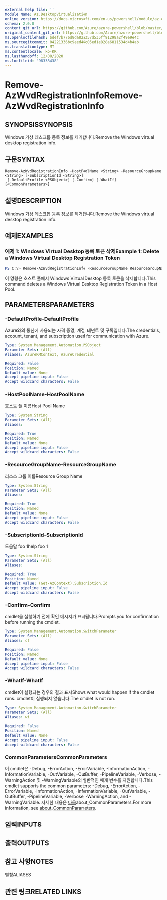 ```yaml
---
external help file: ''
Module Name: Az.DesktopVirtualization
online version: https://docs.microsoft.com/en-us/powershell/module/az.desktopvirtualization/remove-azwvdregistrationinfo
schema: 2.0.0
content_git_url: https://github.com/Azure/azure-powershell/blob/master/src/DesktopVirtualization/help/Remove-AzWvdRegistrationInfo.md
original_content_git_url: https://github.com/Azure/azure-powershell/blob/master/src/DesktopVirtualization/help/Remove-AzWvdRegistrationInfo.md
ms.openlocfilehash: bdef7b776d8da82a357d535ff91298a2f49e9e4c
ms.sourcegitcommit: 04221336bc9eed46c05ed1e828a6811534d4b4ab
ms.translationtype: MT
ms.contentlocale: ko-KR
ms.lasthandoff: 12/08/2020
ms.locfileid: "98338438"
---
```

# <span data-ttu-id="50396-101">Remove-AzWvdRegistrationInfo</span><span class="sxs-lookup"><span data-stu-id="50396-101">Remove-AzWvdRegistrationInfo</span></span>

## <span data-ttu-id="50396-102">SYNOPSIS</span><span class="sxs-lookup"><span data-stu-id="50396-102">SYNOPSIS</span></span>
<span data-ttu-id="50396-103">Windows 가상 데스크톱 등록 정보를 제거합니다.</span><span class="sxs-lookup"><span data-stu-id="50396-103">Remove the Windows virtual desktop registration info.</span></span>

## <span data-ttu-id="50396-104">구문</span><span class="sxs-lookup"><span data-stu-id="50396-104">SYNTAX</span></span>

```
Remove-AzWvdRegistrationInfo -HostPoolName <String> -ResourceGroupName <String> [-SubscriptionId <String>]
 [-DefaultProfile <PSObject>] [-Confirm] [-WhatIf] [<CommonParameters>]
```

## <span data-ttu-id="50396-105">설명</span><span class="sxs-lookup"><span data-stu-id="50396-105">DESCRIPTION</span></span>
<span data-ttu-id="50396-106">Windows 가상 데스크톱 등록 정보를 제거합니다.</span><span class="sxs-lookup"><span data-stu-id="50396-106">Remove the Windows virtual desktop registration info.</span></span>

## <span data-ttu-id="50396-107">예제</span><span class="sxs-lookup"><span data-stu-id="50396-107">EXAMPLES</span></span>

### <span data-ttu-id="50396-108">예제 1: Windows Virtual Desktop 등록 토큰 삭제</span><span class="sxs-lookup"><span data-stu-id="50396-108">Example 1: Delete a Windows Virtual Desktop Registration Token</span></span>
```powershell
PS C:\> Remove-AzWvdRegistrationInfo -ResourceGroupName ResourceGroupName -HostPoolName HostPoolName
```

<span data-ttu-id="50396-109">이 명령은 호스트 풀에서 Windows Virtual Desktop 등록 토큰을 삭제합니다.</span><span class="sxs-lookup"><span data-stu-id="50396-109">This command deletes a Windows Virtual Desktop Registration Token in a Host Pool.</span></span>

## <span data-ttu-id="50396-110">PARAMETERS</span><span class="sxs-lookup"><span data-stu-id="50396-110">PARAMETERS</span></span>

### <span data-ttu-id="50396-111">-DefaultProfile</span><span class="sxs-lookup"><span data-stu-id="50396-111">-DefaultProfile</span></span>
<span data-ttu-id="50396-112">Azure와의 통신에 사용되는 자격 증명, 계정, 테넌트 및 구독입니다.</span><span class="sxs-lookup"><span data-stu-id="50396-112">The credentials, account, tenant, and subscription used for communication with Azure.</span></span>

```yaml
Type: System.Management.Automation.PSObject
Parameter Sets: (All)
Aliases: AzureRMContext, AzureCredential

Required: False
Position: Named
Default value: None
Accept pipeline input: False
Accept wildcard characters: False
```

### <span data-ttu-id="50396-113">-HostPoolName</span><span class="sxs-lookup"><span data-stu-id="50396-113">-HostPoolName</span></span>
<span data-ttu-id="50396-114">호스트 풀 이름</span><span class="sxs-lookup"><span data-stu-id="50396-114">Host Pool Name</span></span>

```yaml
Type: System.String
Parameter Sets: (All)
Aliases:

Required: True
Position: Named
Default value: None
Accept pipeline input: False
Accept wildcard characters: False
```

### <span data-ttu-id="50396-115">-ResourceGroupName</span><span class="sxs-lookup"><span data-stu-id="50396-115">-ResourceGroupName</span></span>
<span data-ttu-id="50396-116">리소스 그룹 이름</span><span class="sxs-lookup"><span data-stu-id="50396-116">Resource Group Name</span></span>

```yaml
Type: System.String
Parameter Sets: (All)
Aliases:

Required: True
Position: Named
Default value: None
Accept pipeline input: False
Accept wildcard characters: False
```

### <span data-ttu-id="50396-117">-SubscriptionId</span><span class="sxs-lookup"><span data-stu-id="50396-117">-SubscriptionId</span></span>
<span data-ttu-id="50396-118">도움말 foo 1</span><span class="sxs-lookup"><span data-stu-id="50396-118">help foo 1</span></span>

```yaml
Type: System.String
Parameter Sets: (All)
Aliases:

Required: True
Position: Named
Default value: (Get-AzContext).Subscription.Id
Accept pipeline input: False
Accept wildcard characters: False
```

### <span data-ttu-id="50396-119">-Confirm</span><span class="sxs-lookup"><span data-stu-id="50396-119">-Confirm</span></span>
<span data-ttu-id="50396-120">cmdlet을 실행하기 전에 확인 메시지가 표시됩니다.</span><span class="sxs-lookup"><span data-stu-id="50396-120">Prompts you for confirmation before running the cmdlet.</span></span>

```yaml
Type: System.Management.Automation.SwitchParameter
Parameter Sets: (All)
Aliases: cf

Required: False
Position: Named
Default value: None
Accept pipeline input: False
Accept wildcard characters: False
```

### <span data-ttu-id="50396-121">-WhatIf</span><span class="sxs-lookup"><span data-stu-id="50396-121">-WhatIf</span></span>
<span data-ttu-id="50396-122">cmdlet이 실행되는 경우의 결과 표시</span><span class="sxs-lookup"><span data-stu-id="50396-122">Shows what would happen if the cmdlet runs.</span></span>
<span data-ttu-id="50396-123">cmdlet이 실행되지 않습니다.</span><span class="sxs-lookup"><span data-stu-id="50396-123">The cmdlet is not run.</span></span>

```yaml
Type: System.Management.Automation.SwitchParameter
Parameter Sets: (All)
Aliases: wi

Required: False
Position: Named
Default value: None
Accept pipeline input: False
Accept wildcard characters: False
```

### <span data-ttu-id="50396-124">CommonParameters</span><span class="sxs-lookup"><span data-stu-id="50396-124">CommonParameters</span></span>
<span data-ttu-id="50396-125">이 cmdlet은 -Debug, -ErrorAction, -ErrorVariable, -InformationAction, -InformationVariable, -OutVariable, -OutBuffer, -PipelineVariable, -Verbose, -WarningAction 및 -WarningVariable의 일반적인 매개 변수를 지원합니다.</span><span class="sxs-lookup"><span data-stu-id="50396-125">This cmdlet supports the common parameters: -Debug, -ErrorAction, -ErrorVariable, -InformationAction, -InformationVariable, -OutVariable, -OutBuffer, -PipelineVariable, -Verbose, -WarningAction, and -WarningVariable.</span></span> <span data-ttu-id="50396-126">자세한 내용은 [다음](http://go.microsoft.com/fwlink/?LinkID=113216)about_CommonParameters.</span><span class="sxs-lookup"><span data-stu-id="50396-126">For more information, see [about_CommonParameters](http://go.microsoft.com/fwlink/?LinkID=113216).</span></span>

## <span data-ttu-id="50396-127">입력</span><span class="sxs-lookup"><span data-stu-id="50396-127">INPUTS</span></span>

## <span data-ttu-id="50396-128">출력</span><span class="sxs-lookup"><span data-stu-id="50396-128">OUTPUTS</span></span>

## <span data-ttu-id="50396-129">참고 사항</span><span class="sxs-lookup"><span data-stu-id="50396-129">NOTES</span></span>

<span data-ttu-id="50396-130">별칭</span><span class="sxs-lookup"><span data-stu-id="50396-130">ALIASES</span></span>

## <span data-ttu-id="50396-131">관련 링크</span><span class="sxs-lookup"><span data-stu-id="50396-131">RELATED LINKS</span></span>

